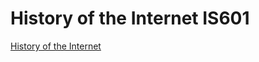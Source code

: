 # History of the Internet IS601

[History of the Internet](http://IntHistory.eastus.azurecontainer.io)